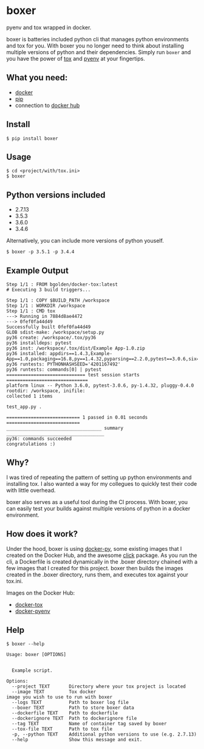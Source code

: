 # boxer
pyenv and tox wrapped in docker.

boxer is batteries included python cli that manages python environments and tox for you. With boxer you no longer need to think about installing multiple versions of python and their dependencies. Simply run ```boxer``` and you have the power of [tox](https://tox.readthedocs.io/en/latest/) and [pyenv](https://github.com/pyenv/pyenv) at your fingertips.

## What you need:
* [docker](https://docs.docker.com/engine/installation/)
* [pip](https://pip.pypa.io/en/stable/installing/)
* connection to [docker hub](https://hub.docker.com/)

## Install
```
$ pip install boxer
```

## Usage
```
$ cd <project/with/tox.ini>
$ boxer
```

## Python versions included

* 2.7.13
* 3.5.3
* 3.6.0
* 3.4.6

Alternatively, you can include more versions of python youself.

```
$ boxer -p 3.5.1 -p 3.4.4
```

## Example Output
```
Step 1/1 : FROM bgolden/docker-tox:latest
# Executing 3 build triggers...

Step 1/1 : COPY $BUILD_PATH /workspace
Step 1/1 : WORKDIR /workspace
Step 1/1 : CMD tox
---> Running in 7884d8ae4472
---> 0fef0fa44d49
Successfully built 0fef0fa44d49
GLOB sdist-make: /workspace/setup.py
py36 create: /workspace/.tox/py36
py36 installdeps: pytest
py36 inst: /workspace/.tox/dist/Example App-1.0.zip
py36 installed: appdirs==1.4.3,Example-App==1.0,packaging==16.8,py==1.4.32,pyparsing==2.2.0,pytest==3.0.6,six==1.10.0
py36 runtests: PYTHONHASHSEED='4201167492'
py36 runtests: commands[0] | pytest
============================= test session starts ==============================
platform linux -- Python 3.6.0, pytest-3.0.6, py-1.4.32, pluggy-0.4.0
rootdir: /workspace, inifile:
collected 1 items

test_app.py .

=========================== 1 passed in 0.01 seconds ===========================
___________________________________ summary ____________________________________
py36: commands succeeded
congratulations :)
```

## Why?

I was tired of repeating the pattern of setting up python environments and installing tox. I also wanted a way for my collegues to quickly test their code with little overhead.

boxer also serves as a useful tool during the CI process. With boxer, you can easily test your builds against multiple versions of python in a docker environment.

## How does it work?

Under the hood, boxer is using [docker-py](https://github.com/docker/docker-py), some existing images that I created on the Docker Hub, and the awesome [click](http://click.pocoo.org/5/) package. As you run the cli, a Dockerfile is created dynamically in the .boxer directory chained with a few images that I created for this project. boxer then builds the images created in the .boxer directory, runs them, and executes tox against your tox.ini.

Images on the Docker Hub:
* [docker-tox](https://hub.docker.com/r/bgolden/docker-tox/)
* [docker-pyenv](https://hub.docker.com/r/bgolden/docker-pyenv/)

## Help
```
$ boxer --help

Usage: boxer [OPTIONS]

 
  Example script.
 
Options:
  --project TEXT       Directory where your tox project is located
  --image TEXT         Tox docker image you wish to use to run with boxer
  --logs TEXT          Path to boxer log file
  --boxer TEXT         Path to store boxer data
  --dockerfile TEXT    Path to dockerfile
  --dockerignore TEXT  Path to dockerignore file
  --tag TEXT           Name of container tag saved by boxer
  --tox-file TEXT      Path to tox file
  -p, --python TEXT    Additional python versions to use (e.g. 2.7.13)
  --help               Show this message and exit.
```
